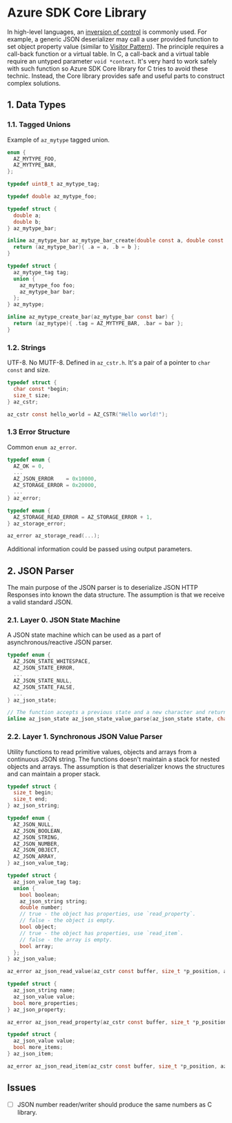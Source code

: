 # Azure SDK Core Library

In high-level languages, an [inversion of control](https://en.wikipedia.org/wiki/Inversion_of_control) is commonly used.
For example, a generic JSON deserializer may call a user provided function to set object property value (similar to [Visitor Pattern](https://en.wikipedia.org/wiki/Visitor_pattern)). The principle requires a call-back
function or a virtual table. In C, a call-back and a virtual table require an untyped parameter `void *context`.
It's very hard to work safely with such function so Azure SDK Core library for C tries to avoid these technic.
Instead, the Core library provides safe and useful parts to construct complex solutions.

## 1. Data Types

### 1.1. Tagged Unions

Example of `az_mytype` tagged union.

```c
enum {
  AZ_MYTYPE_FOO,
  AZ_MYTYPE_BAR,
};

typedef uint8_t az_mytype_tag;

typedef double az_mytype_foo;

typedef struct {
  double a;
  double b;
} az_mytype_bar;

inline az_mytype_bar az_mytype_bar_create(double const a, double const b) {
  return (az_mytype_bar){ .a = a, .b = b };
}

typedef struct {
  az_mytype_tag tag;
  union {
    az_mytype_foo foo;
    az_mytype_bar bar;
  };
} az_mytype;

inline az_mytype_create_bar(az_mytype_bar const bar) {
  return (az_mytype){ .tag = AZ_MYTYPE_BAR, .bar = bar };
}
```

### 1.2. Strings

UTF-8. No MUTF-8. Defined in `az_cstr.h`. It's a pair of a pointer to `char const` and size.

```c
typedef struct {
  char const *begin;
  size_t size;
} az_cstr;

az_cstr const hello_world = AZ_CSTR("Hello world!");
```

### 1.3 Error Structure

Common `enum az_error`.

```c
typedef enum {
  AZ_OK = 0,
  ...
  AZ_JSON_ERROR    = 0x10000,
  AZ_STORAGE_ERROR = 0x20000,
  ...
} az_error;

typedef enum {
  AZ_STORAGE_READ_ERROR = AZ_STORAGE_ERROR + 1,
} az_storage_error;

az_error az_storage_read(...);
```

Additional information could be passed using output parameters.

## 2. JSON Parser

The main purpose of the JSON parser is to deserialize JSON HTTP Responses into known the data structure.
The assumption is that we receive a valid standard JSON.

### 2.1. Layer 0. JSON State Machine

A JSON state machine which can be used as a part of asynchronous/reactive JSON parser.

```c
typedef enum {
  AZ_JSON_STATE_WHITESPACE,
  AZ_JSON_STATE_ERROR,
  ...
  AZ_JSON_STATE_NULL,
  AZ_JSON_STATE_FALSE,
  ...
} az_json_state;

// The function accepts a previous state and a new character and returns an new state.
inline az_json_state az_json_state_value_parse(az_json_state state, char c);
```

### 2.2. Layer 1. Synchronous JSON Value Parser

Utility functions to read primitive values, objects and arrays from a continuous JSON string.
The functions doesn't maintain a stack for nested objects and arrays. The assumption is that deserializer knows
the structures and can maintain a proper stack.

```c
typedef struct {
  size_t begin;
  size_t end;
} az_json_string;

typedef enum {
  AZ_JSON_NULL,
  AZ_JSON_BOOLEAN,
  AZ_JSON_STRING,
  AZ_JSON_NUMBER,
  AZ_JSON_OBJECT,
  AZ_JSON_ARRAY,
} az_json_value_tag;

typedef struct {
  az_json_value_tag tag;
  union {
    bool boolean;
    az_json_string string;
    double number;
    // true - the object has properties, use `read_property`.
    // false - the object is empty.
    bool object;
    // true - the object has properties, use `read_item`.
    // false - the array is empty.
    bool array;
  };
} az_json_value;

az_error az_json_read_value(az_cstr const buffer, size_t *p_position, az_json_value *out_json_value);

typedef struct {
  az_json_string name;
  az_json_value value;
  bool more_properties;
} az_json_property;

az_error az_json_read_property(az_cstr const buffer, size_t *p_position, az_json_property *out_property);

typedef struct {
  az_json_value value;
  bool more_items;
} az_json_item;

az_error az_json_read_item(az_cstr const buffer, size_t *p_position, az_json_item *out_item);
```

## Issues

- [ ] JSON number reader/writer should produce the same numbers as C library.
